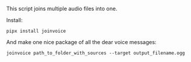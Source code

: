 This script joins multiple audio files into one.

Install:
```shell
pipx install joinvoice
```

And make one nice package of all the dear voice messages:
```shell
joinvoice path_to_folder_with_sources --target output_filename.ogg
```
